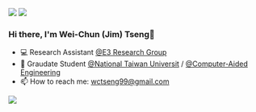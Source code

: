 

[<img src="https://img.shields.io/badge/linkedin-%230077B5.svg?&style=for-the-badge&logo=linkedin&logoColor=white" />](https://www.linkedin.com/in/wctseng)
[<img src="https://img.shields.io/badge/Medium-12100E?style=for-the-badge&logo=medium&logoColor=white" />](https://medium.com/@wctseng99)

### Hi there, I'm Wei-Chun (Jim) Tseng👋

- 💻 Research Assistant [@E3 Research Group](https://www.e3group.caece.net)
- 🏢 Graudate Student [@National Taiwan Universit](https://www.ntu.edu.tw/) / [@Computer-Aided Engineering](https://www.caece.net/)
- 📫 How to reach me: wctseng99@gmail.com


![](https://komarev.com/ghpvc/?username=wctseng99)


